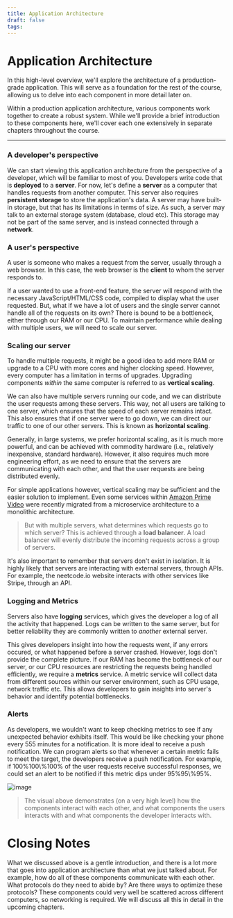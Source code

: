 ```yaml
---
title: Application Architecture
draft: false
tags:
---
```

Application Architecture
========================

In this high-level overview, we'll explore the architecture of a production-grade application. This will serve as a foundation for the rest of the course, allowing us to delve into each component in more detail later on.

Within a production application architecture, various components work together to create a robust system. While we'll provide a brief introduction to these components here, we'll cover each one extensively in separate chapters throughout the course.

* * *

### A developer's perspective

We can start viewing this application architecture from the perspective of a developer, which will be familiar to most of you. Developers write code that is **deployed** to a **server**. For now, let's define a **server** as a computer that handles requests from another computer. This server also requires **persistent storage** to store the application's data. A server may have built-in storage, but that has its limitations in terms of size. As such, a server may talk to an external storage system (database, cloud etc). This storage may not be part of the same server, and is instead connected through a **network**.

### A user's perspective

A user is someone who makes a request from the server, usually through a web browser. In this case, the web browser is the **client** to whom the server responds to.

If a user wanted to use a front-end feature, the server will respond with the necessary JavaScript/HTML/CSS code, compiled to display what the user requested. But, what if we have a lot of users and the single server cannot handle all of the requests on its own? There is bound to be a bottleneck, either through our RAM or our CPU. To maintain performance while dealing with multiple users, we will need to scale our server.

### Scaling our server

To handle multiple requests, it might be a good idea to add more RAM or upgrade to a CPU with more cores and higher clocking speed. However, every computer has a limitation in terms of upgrades. Upgrading components _within_ the same computer is referred to as **vertical scaling**.

We can also have multiple servers running our code, and we can distribute the user requests among these servers. This way, not all users are talking to one server, which ensures that the speed of each server remains intact. This also ensures that if one server were to go down, we can direct our traffic to one of our other servers. This is known as **horizontal scaling**.

Generally, in large systems, we prefer horizontal scaling, as it is much more powerful, and can be achieved with commodity hardware (i.e., relatively inexpensive, standard hardware). However, it also requires much more engineering effort, as we need to ensure that the servers are communicating with each other, and that the user requests are being distributed evenly.

For simple applications however, vertical scaling may be sufficient and the easier solution to implement. Even some services within [Amazon Prime Video](https://www.primevideotech.com/video-streaming/scaling-up-the-prime-video-audio-video-monitoring-service-and-reducing-costs-by-90) were recently migrated from a microservice architecture to a monolithic architecture.

> But with multiple servers, what determines which requests go to which server? This is achieved through a **load balancer**. A load balancer will evenly distribute the incoming requests across a group of servers.

It's also important to remember that servers don't exist in isolation. It is highly likely that servers are interacting with external servers, through APIs. For example, the neetcode.io website interacts with other services like Stripe, through an API.

### Logging and Metrics

Servers also have **logging** services, which gives the developer a log of all the activity that happened. Logs can be written to the same server, but for better reliability they are commonly written to _another_ external server.

This gives developers insight into how the requests went, if any errors occured, or what happened before a server crashed. However, logs don't provide the complete picture. If our RAM has become the bottleneck of our server, or our CPU resources are restricting the requests being handled efficiently, we require a **metrics** service. A metric service will collect data from different sources within our server environment, such as CPU usage, network traffic etc. This allows developers to gain insights into server's behavior and identify potential bottlenecks.

### Alerts

As developers, we wouldn't want to keep checking metrics to see if any unexpected behavior exhibits itself. This would be like checking your phone every 555 minutes for a notification. It is more ideal to receive a push notification. We can program alerts so that whenever a certain metric fails to meet the target, the developers receive a push notification. For example, if 100%100\\%100% of the user requests receive successful responses, we could set an alert to be notified if this metric dips under 95%95\\%95%.

![image](https://imagedelivery.net/CLfkmk9Wzy8_9HRyug4EVA/f54abb89-ab9b-4713-874b-7568651b2800/sharpen=1)

> The visual above demonstrates (on a very high level) how the components interact with each other, and what components the users interacts with and what components the developer interacts with.

Closing Notes
=============

What we discussed above is a gentle introduction, and there is a lot more that goes into application architecture than what we just talked about. For example, how do all of these components communicate with each other. What protocols do they need to abide by? Are there ways to optimize these protocols? These components could very well be scattered across different computers, so networking is required. We will discuss all this in detail in the upcoming chapters.